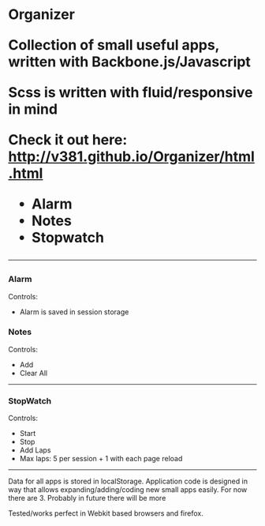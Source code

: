 <h1>Organizer


<p>Collection of small useful apps, written with Backbone.js/Javascript</p>
<p>Scss is written with fluid/responsive in mind</p>

Check it out here: http://v381.github.io/Organizer/html.html

<ul>
  <li>Alarm</li>
  <li>Notes</li>
  <li>Stopwatch</li>
</ul>

<hr>

<h3>Alarm</h3>
<p>Controls:</p>
  <ul>
    <li>Alarm is saved in session storage</li>
  </ul>

<h3>Notes</h3>
<p>Controls:</p>
  <ul>
    <li>Add</li>
    <li>Clear All</li>
  </ul>
<hr>

<h3>StopWatch</h3>
<p>Controls:</p>
  <ul>
    <li>Start</li>
    <li>Stop</li>
    <li>Add Laps</li>
    <li>Max laps: 5 per session + 1 with each page reload</li>
  </ul>
<hr>

Data for all apps is stored in localStorage.
Application code is designed in way that allows expanding/adding/coding new small apps easily.
For now there are 3. Probably in future there will be more

Tested/works perfect in Webkit based browsers and firefox.
